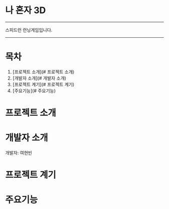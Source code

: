 # 나 혼자 3D
* * *
스피드런 런닝게임입니다.
* * *

# 목차
1. [프로젝트 소개](# 프로젝트 소개)
2. [개발자 소개](#  개발자 소개)
3. [프로젝트 계기](#  프로젝트 계기)
4. [주요기능](# 주요기능)


# 프로젝트 소개

#  개발자 소개
개발자: 여현빈

#  프로젝트 계기


# 주요기능

